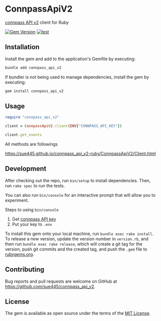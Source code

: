 # ConnpassApiV2
[connpass API v2](https://connpass.com/about/api/v2/) client for Ruby

[![Gem Version](https://badge.fury.io/rb/connpass_api_v2.svg)](https://badge.fury.io/rb/connpass_api_v2)
[![test](https://github.com/sue445/connpass_api_v2-ruby/actions/workflows/test.yml/badge.svg)](https://github.com/sue445/connpass_api_v2-ruby/actions/workflows/test.yml)

## Installation

Install the gem and add to the application's Gemfile by executing:

```bash
bundle add connpass_api_v2
```

If bundler is not being used to manage dependencies, install the gem by executing:

```bash
gem install connpass_api_v2
```

## Usage
```ruby
require "connpass_api_v2"

client = ConnpassApiV2.client(ENV["CONNPASS_API_KEY"])

client.get_events
```

All methods are followings

https://sue445.github.io/connpass_api_v2-ruby/ConnpassApiV2/Client.html

## Development

After checking out the repo, run `bin/setup` to install dependencies. Then, run `rake spec` to run the tests.

You can also run `bin/console` for an interactive prompt that will allow you to experiment.

Steps to using `bin/console`

1. Get [connpass API key](https://connpass.com/about/api/v2/#section/%E6%A6%82%E8%A6%81/%E8%AA%8D%E8%A8%BC)
2. Put your key to `.env`

To install this gem onto your local machine, run `bundle exec rake install`. To release a new version, update the version number in `version.rb`, and then run `bundle exec rake release`, which will create a git tag for the version, push git commits and the created tag, and push the `.gem` file to [rubygems.org](https://rubygems.org).

## Contributing

Bug reports and pull requests are welcome on GitHub at https://github.com/sue445/connpass_api_v2.

## License

The gem is available as open source under the terms of the [MIT License](https://opensource.org/licenses/MIT).
